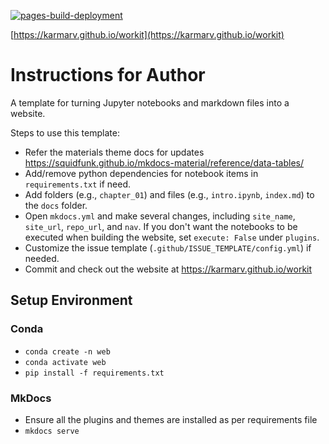 
[![pages-build-deployment](https://github.com/karmarv/workit/actions/workflows/pages/pages-build-deployment/badge.svg)](https://github.com/karmarv/workit/actions/workflows/pages/pages-build-deployment)

[https://karmarv.github.io/workit](https://karmarv.github.io/workit)

# Instructions for Author
A template for turning Jupyter notebooks and markdown files into a website.

Steps to use this template:

- Refer the materials theme docs for updates https://squidfunk.github.io/mkdocs-material/reference/data-tables/
- Add/remove python dependencies for notebook items in `requirements.txt` if need.
- Add folders (e.g., `chapter_01`) and files (e.g., `intro.ipynb`, `index.md`) to the `docs` folder.
- Open `mkdocs.yml` and make several changes, including `site_name`, `site_url`, `repo_url`, and `nav`. If you don't want the notebooks to be executed when building the website, set `execute: False` under `plugins`.
- Customize the issue template (`.github/ISSUE_TEMPLATE/config.yml`) if needed. 
- Commit and check out the website at https://karmarv.github.io/workit

## Setup Environment

### Conda 
- `conda create -n web`
- `conda activate web`
- `pip install -f requirements.txt`

### MkDocs
- Ensure all the plugins and themes are installed as per requirements file
- `mkdocs serve`
